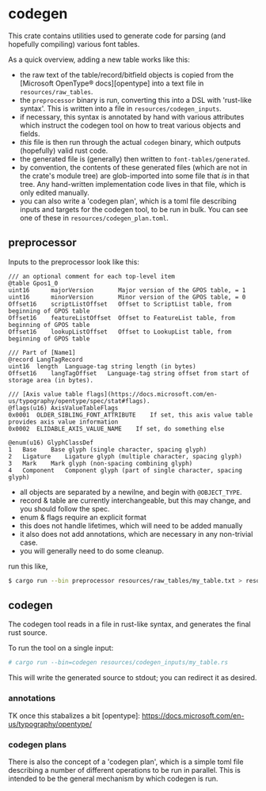 # codegen

This crate contains utilities used to generate code for parsing (and hopefully
compiling) various font tables.

As a quick overview, adding a new table works like this:
- the raw text of the table/record/bitfield objects is copied from the [Microsoft OpenType® docs][opentype] into a text file in `resources/raw_tables`.
- the `preprocessor` binary is run, converting this into a DSL with 'rust-like syntax'.
  This is written into a file in `resources/codegen_inputs`.
- if necessary, this syntax is annotated by hand with various attributes which
  instruct the codegen tool on how to treat various objects and fields.
- *this* file is then run through the actual `codegen` binary, which outputs
  (hopefully) valid rust code.
- the generated file is (generally) then written to `font-tables/generated`.
- by convention, the contents of these generated files (which are not in the
  crate's module tree) are glob-imported into some file that *is* in that tree.
  Any hand-written implementation code lives in that file, which is only edited
  manually.
- you can also write a 'codegen plan', which is a toml file describing inputs
  and targets for the codegen tool, to be run in bulk. You can see one of these
  in `resources/codegen_plan.toml`.


## preprocessor

Inputs to the preprocessor look like this:

```
/// an optional comment for each top-level item
@table Gpos1_0
uint16      majorVersion       Major version of the GPOS table, = 1
uint16      minorVersion       Minor version of the GPOS table, = 0
Offset16    scriptListOffset   Offset to ScriptList table, from beginning of GPOS table
Offset16    featureListOffset  Offset to FeatureList table, from beginning of GPOS table
Offset16    lookupListOffset   Offset to LookupList table, from beginning of GPOS table

/// Part of [Name1]
@record LangTagRecord
uint16	length	Language-tag string length (in bytes)
Offset16	langTagOffset	Language-tag string offset from start of storage area (in bytes).

/// [Axis value table flags](https://docs.microsoft.com/en-us/typography/opentype/spec/stat#flags).
@flags(u16) AxisValueTableFlags
0x0001	OLDER_SIBLING_FONT_ATTRIBUTE	If set, this axis value table provides axis value information
0x0002	ELIDABLE_AXIS_VALUE_NAME	If set, do something else

@enum(u16) GlyphClassDef
1	Base	Base glyph (single character, spacing glyph)
2	Ligature	Ligature glyph (multiple character, spacing glyph)
3	Mark	Mark glyph (non-spacing combining glyph)
4	Component	Component glyph (part of single character, spacing glyph)
```

- all objects are separated by a newilne, and begin with `@OBJECT_TYPE`.
- record & table are currently interchangeable, but this may change, and  you
  should follow the spec.
- enum & flags require an explicit format
- this does not handle lifetimes, which will need to be added manually
- it also does not add annotations, which are necessary in any non-trivial case.
- you will generally need to do some cleanup.

run this like,

```sh
$ cargo run --bin preprocessor resources/raw_tables/my_table.txt > resources/codegen_inputs/my_table.rs
```

## codegen

The codegen tool reads in a file in rust-like syntax, and generates the final
rust source.

To run the tool on a single input:

```sh
# cargo run --bin=codegen resources/codegen_inputs/my_table.rs
```

This will write the generated source to stdout; you can redirect it as desired.

### annotations

TK once this stabalizes a bit
[opentype]: https://docs.microsoft.com/en-us/typography/opentype/

### codegen plans

There is also the concept of a 'codegen plan', which is a simple toml file
describing a number of different operations to be run in parallel. This is
intended to be the general mechanism by which codegen is run.
